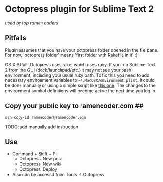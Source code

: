 # Octopress plugin for Sublime Text 2 #
*used by top ramen coders*
## Pitfalls

Plugin assumes that you have your octopress folder opened in the file pane. For now, 'octopress folder' means 'first folder with Rakefile in it' :) 

OS X Pitfall: Octopress uses rake, which uses ruby. If you run Sublime Text 2 from the GUI (dock/launchpad/etc.) it may not see your bash environment, including your usual ruby path. To fix this you need to add necessary environment variables to `~/.MacOSX/environment.plist`. It could be done manually or using a simple script like [this one](http://hints.macworld.com/article.php?story=20040715133738459). The changes to the environment symbol definitions will become active the next time you log in.

## Copy your public key to ramencoder.com ## ##
```
ssh-copy-id ramencoder@ramencoder.com
```

TODO: add manually add instruction

## Use ##

* Command + Shift + P: 
  * Octopress: New post
  * Octopress: New wiki
  * Octopress: Deploy
* Also can be accessd from Tools -> Octopress